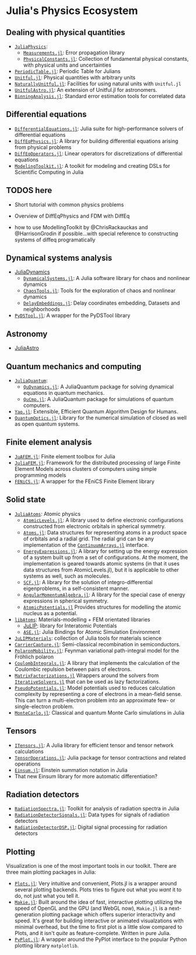 # Julia's Physics Ecosystem

## Dealing with physical quantities

- [`JuliaPhysics`](https://github.com/JuliaPhysics/):
  - [`Measurements.jl`](https://github.com/JuliaPhysics/Measurements.jl): Error
    propagation library
  - [`PhysicalConstants.jl`](https://github.com/JuliaPhysics/PhysicalConstants.jl):
    Collection of fundamental physical constants, with physical units and
    uncertainties
- [`PeriodicTable.jl`](https://github.com/rahulkp220/PeriodicTable.jl): Periodic Table for Julians
- [`Unitful.jl`](https://github.com/PainterQubits/Unitful.jl): Physical
  quantities with arbitrary units
- [`NaturallyUnitful.jl`](https://github.com/MasonProtter/NaturallyUnitful.jl):
  Facilities for using natural units with `Unitful.jl`
- [`UnitfulAstro.jl`](https://github.com/JuliaAstro/UnitfulAstro.jl): An extension of Unitful.jl for astronomers.
- [`BinningAnalysis.jl`](https://github.com/crstnbr/BinningAnalysis.jl): Standard error estimation tools for correlated data

## Differential equations

- [`DifferentialEquations.jl`](https://github.com/JuliaDiffEq/DifferentialEquations.jl):
  Julia suite for high-performance solvers of differential equations
- [`DiffEqPhysics.jl`](https://github.com/JuliaDiffEq/DiffEqPhysics.jl): A
  library for building differential equations arising from physical problems
- [`DiffEqOperators.jl`](https://github.com/JuliaDiffEq/DiffEqOperators.jl/):
  Linear operators for discretizations of differential equations
- [`ModelingToolkit.jl`](https://github.com/JuliaDiffEq/ModelingToolkit.jl): A
  toolkit for modeling and creating DSLs for Scientific Computing in Julia

## TODOS here

- Short tutorial with common physics problems
- Overview of DiffEqPhysics and FDM with DiffEq

- how to use ModellingToolkit by @ChrisRackauckas and @HarrisonGrodin if possible...with special reference to constructing systems of diffeq programatically

## Dynamical systems analysis

- [JuliaDynamics](https://github.com/JuliaDynamics)
  - [`DynamicalSystems.jl`](https://github.com/JuliaDynamics/DynamicalSystems.jl):
    A Julia software library for chaos and nonlinear dynamics
  - [`ChaosTools.jl`](https://github.com/JuliaDynamics/ChaosTools.jl): Tools for
    the exploration of chaos and nonlinear dynamics
  - [`DelayEmbeddings.jl`](https://github.com/JuliaDynamics/DelayEmbeddings.jl):
    Delay coordinates embedding, Datasets and neighborhoods
- [`PyDSTool.jl`](https://github.com/JuliaDiffEq/PyDSTool.jl): A wrapper for the
  PyDSTool library


## Astronomy

- [JuliaAstro](https://github.com/JuliaAstro)

## Quantum mechanics and computing

- [`JuliaQuantum`](https://github.com/JuliaQuantum):
  - [`QuDynamics.jl`](https://github.com/JuliaQuantum/QuDynamics.jl): A
    JuliaQuantum package for solving dynamical equations in quantum mechanics.
  - [`QuCmp.jl`](https://github.com/JuliaQuantum/QuCmp.jl): A JuliaQuantum
    package for simulations of quantum computers.
- [`Yao.jl`](https://github.com/QuantumBFS/Yao.jl): Extensible, Efficient
  Quantum Algorithm Design for Humans.
- [`QuantumOptics.jl`](https://qojulia.org/): Library for the numerical simulation of closed as well as open quantum systems.

## Finite element analysis

- [`JuAFEM.jl`](https://github.com/KristofferC/JuAFEM.jl): Finite element
  toolbox for Julia
- [`JuliaFEM.jl`](https://github.com/JuliaFEM/JuliaFEM.jl): Framework for the
  distributed processing of large Finite Element Models across clusters of
  computers using simple programming models
- [`FENiCS.jl`](https://github.com/JuliaDiffEq/FEniCS.jl): A wrapper for the
  FEniCS Finite Element library

## Solid state

- [`JuliaAtoms`](https://github.com/JuliaAtoms/): Atomic physics
  - [`AtomicLevels.jl`](https://github.com/JuliaAtoms/AtomicLevels.jl): A
    library used to define electronic configurations constructed from electronic
    orbitals in spherical symmetry.
  - [`Atoms.jl`](https://github.com/JuliaAtoms/Atoms.jl/): Data structures for
    representing atoms in a product space of orbitals and a radial grid. The
    radial grid can be any implementation of the
    [`ContinuumArrays.jl`](https://github.com/JuliaApproximation/ContinuumArrays.jl)
    interface.
  - [`EnergyExpressions.jl`](https://github.com/JuliaAtoms/EnergyExpressions.jl):
    A library for setting up the energy expression of a system built up from a
    set of configurations. At the moment, the implementation is geared towards
    atomic systems (in that it uses data structures from AtomicLevels.jl), but
    it is applicable to other systems as well, such as molecules.
  - [`SCF.jl`](https://github.com/JuliaAtoms/SCF.jl): A library for the solution
    of integro-differential eigenproblems, in a self-consistent manner.
  - [`AngularMomentumAlgebra.jl`](https://github.com/JuliaAtoms/AngularMomentumAlgebra.jl):
    A library for the special case of energy expressions in spherical symmetry.
  - [`AtomicPotentials.jl`](https://github.com/JuliaAtoms/AtomicPotentials.jl)
    Provides structures for modelling the atomic nucleus as a potential.
- [`libAtoms`](https://github.com/libAtoms/): Materials-modelling + FEM
  orientated libraries
  - [JuLIP](https://github.com/libAtoms/JuLIP.jl): library for Interatomic
    Potentials
  - [`ASE.jl`](https://github.com/libAtoms/ASE.jl): Julia Bindings for Atomic
    Simulation Environment
- [`JuLIPMaterials`](https://github.com/cortner/JuLIPMaterials.jl): collection
  of Julia tools for materials science
- [`CarrierCapture.jl`](https://github.com/WMD-group/CarrierCapture.jl):
  Semi-classical recombination in semiconductors.
- [`PolaronMobility.jl`](https://github.com/jarvist/PolaronMobility.jl): Feynman
  variational path-integral model for the Fröhlich polaron
- [`CoulombIntegrals.jl`](https://github.com/jagot/CoulombIntegrals.jl): A
  library that implements the calculation of the Coulombic repulsion between
  pairs of electrons.
- [`MatrixFactorizations.jl`](https://github.com/jagot/MatrixFactorizations.jl)
  Wrappers around the solvers from
  [`IterativeSolvers.jl`](https://github.com/JuliaMath/IterativeSolvers.jl) that
  can be used as lazy factorizations.
- [`PseudoPotentials.jl`](https://github.com/jagot/PseudoPotentials.jl): Model
  potentials used to reduces calculation complexity by representing a core of
  electrons in a mean-field sense.  This can turn a multi-electron problem into
  an approximate few- or single-electron problem.
- [`MonteCarlo.jl`](https://github.com/crstnbr/MonteCarlo.jl): Classical and quantum Monte Carlo simulations in Julia

## Tensors

- [`ITensors.jl`](https://github.com/ITensor/ITensors.jl): A Julia library for
  efficient tensor and tensor network calculations
- [`TensorOperations.jl`](https://github.com/Jutho/TensorOperations.jl): Julia
  package for tensor contractions and related operations
- [`Einsum.jl`](https://github.com/ahwillia/Einsum.jl): Einstein summation
  notation in Julia
- That new Einsum library for more automatic differentiation?

## Radiation detectors

- [`RadiationSpectra.jl`](https://github.com/JuliaPhysics/RadiationSpectra.jl):
  Toolkit for analysis of radiation spectra in Julia
- [`RadiationDetectorSignals.jl`](https://github.com/JuliaPhysics/RadiationDetectorSignals.jl):
  Data types for signals of radiation detectors
- [`RadiationDetectorDSP.jl`](https://github.com/JuliaPhysics/RadiationDetectorDSP.jl):
  Digital signal processing for radiation detectors

## Plotting

Visualization is one of the most important tools in our toolkit.
There are three main plotting packages in Julia:

- [`Plots.jl`](https://github.com/JuliaPlots/Plots.jl): Very intuitive and
  convenient, Plots.jl is a wrapper around several plotting backends.  Plots
  tries to figure out what you _want_ it to do, not just what you tell it.
- [`Makie.jl`](https://github.com/JuliaPlots/Makie.jl): Built around the idea of
  fast, interactive plotting utilizing the speed of OpenGL and the GPU (and
  WebGL now), `Makie.jl` is a next-generation plotting package which offers
  superior interactivity and speed.  It's great for building interactive or
  animated visualzations with minimal overhead, but the time to first plot is a
  little slow compared to Plots, and it isn't _quite_ as feature-complete.
  Written in pure Julia.
- [`PyPlot.jl`](https://github.com/JuliaPy/PyPlot.jl): A wrapper around the
  PyPlot interface to the popular Python plotting library `matplotlib`.
